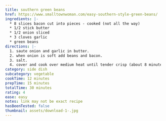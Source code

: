 ```yaml
---
title: southern green beans
href: https://www.smalltownwoman.com/easy-southern-style-green-beans/
ingredients: |-
  * 8 slices bacon cut into pieces - cooked (not all the way) 
  * 1/2 stick butter 
  * 1/2 onion sliced
  * 3 cloves garlic
  * green beans
directions: |-
  1. saute onion and garlic in butter.  
  2. when onion is soft add beans and bacon.  
  3. salt. 
  4. cover and cook over medium heat until tender crisp (about 8 minutes).
category: side dish
subcategory: vegetable
cookTime: 12 minutes
prepTime: 15 minutes
totalTime: 30 minutes
rating: 4
ease: easy
notes: link may not be exact recipe
hasBeenTested: false
thumbnail: assets/download-1-.jpg
---
```

